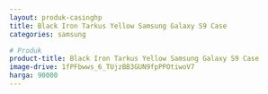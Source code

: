 ```yaml
---
layout: produk-casinghp
title: Black Iron Tarkus Yellow Samsung Galaxy S9 Case
categories: samsung

# Produk
product-title: Black Iron Tarkus Yellow Samsung Galaxy S9 Case
image-drive: 1fPFbwws_6_TUjzBB3GUN9fpPPOtiwoV7
harga: 90000
---
```

